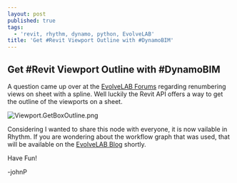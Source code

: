 ```yaml
---
layout: post
published: true
tags:
  - 'revit, rhythm, dynamo, python, EvolveLAB'
title: 'Get #Revit Viewport Outline with #DynamoBIM'
---
```

## Get #Revit Viewport Outline with #DynamoBIM

A question came up over at the [EvolveLAB Forums](http://www.evolvebim.com/forum) regarding renumbering views on sheet with a spline. Well luckily the Revit API offers a way to get the outline of the viewports on a sheet. 

![Viewport.GetBoxOutline.png]({{site.baseurl}}/img/Viewport.GetBoxOutline.png)


Considering I wanted to share this node with everyone, it is now vailable in Rhythm. If you are wondering about the workflow graph that was used, that will be available on the [EvolveLAB Blog](http://www.evolvebim.com/blog) shortly.

Have Fun!

-johnP
